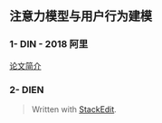 
## 注意力模型与用户行为建模
### 1- DIN - 2018 阿里
[论文简介](https://www.jianshu.com/p/73b6f5d00f46)
### 2- DIEN
> Written with [StackEdit](https://stackedit.io/).
<!--stackedit_data:
eyJoaXN0b3J5IjpbODM2NjI4MDYwLDczMDk5ODExNl19
-->